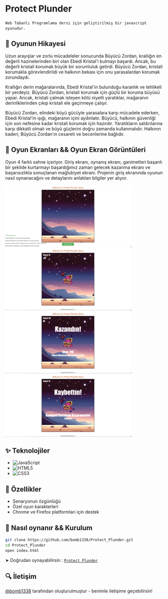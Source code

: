 
# Protect Plunder

`Web Tabanlı Programlama dersi için geliştirilmiş bir javascript oyunudur.`

## 💬 Oyunun Hikayesi
Uzun arayışlar ve zorlu mücadeleler sonucunda Büyücü Zordan, krallığın en değerli hazinelerinden biri olan Ebedi Kristal'i bulmayı başardı. Ancak, bu değerli kristali korumak büyük bir sorumluluk getirdi. Büyücü Zordan, kristali korumakla görevlendirildi ve halkının bekası için onu yarasalardan korumak zorundaydı.

Krallığın derin mağaralarında, Ebedi Kristal'in bulunduğu karanlık ve tehlikeli bir yerdeyiz. Büyücü Zordan, kristali korumak için güçlü bir koruma büyüsü yapar. Ancak, kristali çalmak isteyen kötü niyetli yaratıklar, mağaranın derinliklerinden çıkıp kristali ele geçirmeye çalışır.

Büyücü Zordan, elindeki büyü gücüyle yarasalara karşı mücadele ederken, Ebedi Kristal'in ışığı, mağaranın içini aydınlatır. Büyücü, halkının güvenliği için son nefesine kadar kristali korumak için hazırdır. Yaratıkların saldırılarına karşı dikkatli olmalı ve büyü güçlerini doğru zamanda kullanmalıdır. Halkının kaderi, Büyücü Zordan'ın cesareti ve becerilerine bağlıdır.

## 📸 Oyun Ekranları && Oyun Ekran Görüntüleri
Oyun 4 farklı sahne içeriyor. Giriş ekranı, oynanış ekranı, ganimetleri başarılı bir şekilde kurtarmayı başardığımız zaman gelecek kazanma ekranı ve başarısızlıkla sonuçlanan mağlubiyet ekranı. Projenin giriş ekranında oyunun nasıl oynanacağını ve detaylarını anlatılan bilgiler yer alıyor.  

<img src="https://github.com/bomb1338/Protect_Plunder/blob/main/Protect_Plunder/ss/giris.PNG" width="400px" height="auto">. 
<img src="https://github.com/bomb1338/Protect_Plunder/blob/c6547b4ba0631bcbf4b61735d2210ce556d16058/Protect_Plunder/ss/oynanis.png" width="400px" height="auto">. 
<img src="https://github.com/bomb1338/Protect_Plunder/blob/c6547b4ba0631bcbf4b61735d2210ce556d16058/Protect_Plunder/ss/win.png" width="400px" height="auto">. 
<img src="https://github.com/bomb1338/Protect_Plunder/blob/c6547b4ba0631bcbf4b61735d2210ce556d16058/Protect_Plunder/ss/defeat.png" width="400px" height="auto">. 

## ✨ Teknolojiler
- ![JavaScript](https://img.shields.io/badge/javascript-%23323330.svg?style=for-the-badge&logo=javascript&logoColor=%23F7DF1E)
- ![HTML5](https://img.shields.io/badge/html5-%23E34F26.svg?style=for-the-badge&logo=html5&logoColor=white)
- ![CSS3](https://img.shields.io/badge/css3-%231572B6.svg?style=for-the-badge&logo=css3&logoColor=white)

## 🎉 Özellikler
* Senaryonun özgünlüğü
* Özel oyun karakterleri
* Chrome ve Firefox platformları için destek

## 🚨 Nasıl oynanır && Kurulum 
```sh
git clone https://github.com/bomb1338/Protect_Plunder.git
cd Protect_Plunder
open index.html
```
➤ Doğrudan oynayabilirsin : [`Protect Plunder`](https://protectplunder.000webhostapp.com/)

## 🔍️ İletişim
[@bomb1338](https://github.com/bomb1338) tarafından oluşturulmuştur - benimle iletişime geçebilirsin!
